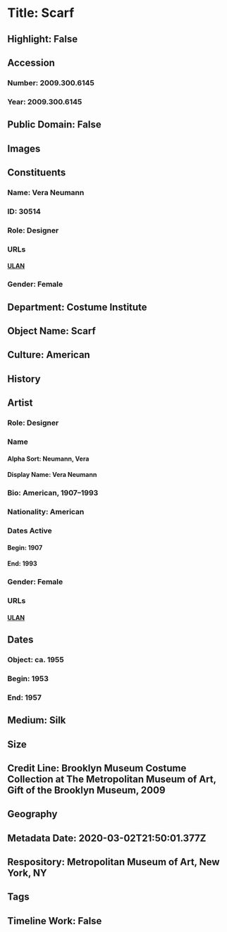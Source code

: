 # Title: Scarf
## Highlight: False
## Accession
### Number: 2009.300.6145
### Year: 2009.300.6145
## Public Domain: False
## Images
## Constituents
### Name: Vera Neumann
### ID: 30514
### Role: Designer
### URLs
#### [ULAN](http://vocab.getty.edu/page/ulan/500460703)
### Gender: Female
## Department: Costume Institute
## Object Name: Scarf
## Culture: American
## History
## Artist
### Role: Designer
### Name
#### Alpha Sort: Neumann, Vera
#### Display Name: Vera Neumann
### Bio: American, 1907–1993
### Nationality: American
### Dates Active
#### Begin: 1907
#### End: 1993
### Gender: Female
### URLs
#### [ULAN](http://vocab.getty.edu/page/ulan/500460703)
## Dates
### Object: ca. 1955
### Begin: 1953
### End: 1957
## Medium: Silk
## Size
## Credit Line: Brooklyn Museum Costume Collection at The Metropolitan Museum of Art, Gift of the Brooklyn Museum, 2009
## Geography
## Metadata Date: 2020-03-02T21:50:01.377Z
## Respository: Metropolitan Museum of Art, New York, NY
## Tags
## Timeline Work: False